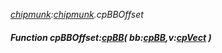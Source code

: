 _[chipmunk](../../modules/chipmunk/chipmunk-module.md):[chipmunk](../../modules/chipmunk/chipmunk-module.md).cpBBOffset_
##### Function cpBBOffset:[cpBB](../../modules/chipmunk/chipmunk-cpbb.md)( bb:[cpBB](../../modules/chipmunk/chipmunk-cpbb.md),v:[cpVect](../../modules/chipmunk/chipmunk-cpvect.md) )
